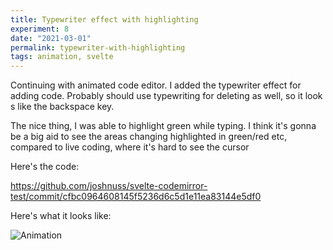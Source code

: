 ```yaml
---
title: Typewriter effect with highlighting
experiment: 8
date: "2021-03-01"
permalink: typewriter-with-highlighting
tags: animation, svelte
---
```


Continuing with animated code editor. I added the typewriter effect for adding code. Probably should use typewriting for deleting as well, so it look s like the backspace key.

The nice thing, I was able to highlight green while typing. I think it's gonna be a big aid to see the areas changing highlighted in green/red etc, compared to live coding, where it's hard to see the cursor

Here's the code:

https://github.com/joshnuss/svelte-codemirror-test/commit/cfbc0964608145f5236d6c5d1e11ea83144e5df0

Here's what it looks like:

![Animation](/images/typewriter-animation.gif)
